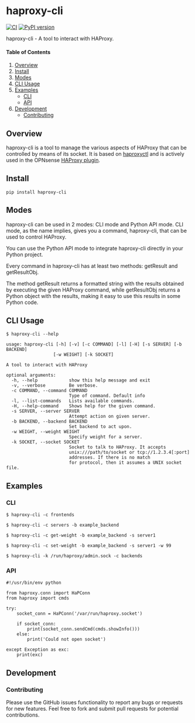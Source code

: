 # haproxy-cli

[![CI](https://github.com/markt-de/haproxy-cli/actions/workflows/build.yaml/badge.svg)](https://github.com/markt-de/haproxy-cli/actions/workflows/build.yaml)
[![PyPI version](https://badge.fury.io/py/haproxy-cli.svg)](https://badge.fury.io/py/haproxy-cli)

haproxy-cli - A tool to interact with HAProxy.

#### Table of Contents

1. [Overview](#overview)
1. [Install](#install)
1. [Modes](#modes)
1. [CLI Usage](#cli-usage)
1. [Examples](#examples)
    - [CLI](#cli)
    - [API](#api)
1. [Development](#development)
    - [Contributing](#contributing)


## Overview

haproxy-cli is a tool to manage the various aspects of HAProxy that can be controlled by means of its socket.
It is based on [haproxyctl](https://github.com/neurogeek/haproxyctl/) and is actively used in the OPNsense [HAProxy plugin](https://github.com/opnsense/plugins).

## Install

```
pip install haproxy-cli
```

## Modes

haproxy-cli can be used in 2 modes: CLI mode and Python API mode.
CLI mode, as the name implies, gives you a command, haproxy-cli, that can be used to control HAProxy.

You can use the Python API mode to integrate haproxy-cli directly in your Python project.

Every command in haproxy-cli has at least two methods: getResult and getResultObj.

The method getResult returns a formatted string with the results obtained by executing the given HAProxy command, while getResultObj returns a Python object with the results, making it easy to use this results in some Python code.

## CLI Usage

```
$ haproxy-cli --help

usage: haproxy-cli [-h] [-v] [-c COMMAND] [-l] [-H] [-s SERVER] [-b BACKEND]
                  [-w WEIGHT] [-k SOCKET]

A tool to interact with HAProxy

optional arguments:
  -h, --help            show this help message and exit
  -v, --verbose         Be verbose.
  -c COMMAND, --command COMMAND
                        Type of command. Default info
  -l, --list-commands   Lists available commands.
  -H, --help-command    Shows help for the given command.
  -s SERVER, --server SERVER
                        Attempt action on given server.
  -b BACKEND, --backend BACKEND
                        Set backend to act upon.
  -w WEIGHT, --weight WEIGHT
                        Specify weight for a server.
  -k SOCKET, --socket SOCKET
                        Socket to talk to HAProxy. It accepts
                        unix:///path/to/socket or tcp://1.2.3.4[:port]
                        addresses. If there is no match
                        for protocol, then it assumes a UNIX socket file.
```

## Examples

### CLI

```
$ haproxy-cli -c frontends

$ haproxy-cli -c servers -b example_backend

$ haproxy-cli -c get-weight -b example_backend -s server1

$ haproxy-cli -c set-weight -b example_backend -s server1 -w 99

$ haproxy-cli -k /run/haproxy/admin.sock -c backends
```

### API

```
#!/usr/bin/env python

from haproxy.conn import HaPConn
from haproxy import cmds

try:
    socket_conn = HaPConn('/var/run/haproxy.socket')

    if socket_conn:
        print(socket_conn.sendCmd(cmds.showInfo()))
    else:
        print('Could not open socket')

except Exception as exc:
    print(exc)
```

## Development

### Contributing

Please use the GitHub issues functionality to report any bugs or requests for new features. Feel free to fork and submit pull requests for potential contributions.
